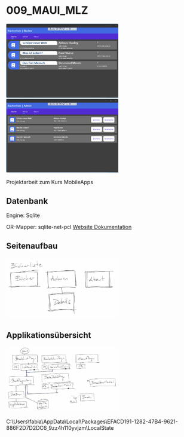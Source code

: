 # 009_MAUI_MLZ

<img src="https://github.com/suterfabian/maui-mlz/blob/main/screenshot-01.png?raw=true" width="300">

<img src="https://github.com/suterfabian/maui-mlz/blob/main/screenshot-02.png?raw=true" width="300">

Projektarbeit zum Kurs MobileApps

## Datenbank

Engine: Sqlite

OR-Mapper: sqlite-net-pcl
[Website ](https://github.com/praeclarum/sqlite-net)
[Dokumentation](https://github.com/praeclarum/sqlite-net/wiki)

## Seitenaufbau

<img src="https://github.com/suterfabian/maui-mlz/blob/main/Seitenaufbau.png?raw=true" width="300">

## Applikationsübersicht

<img src="https://github.com/suterfabian/maui-mlz/blob/main/Uebersicht.png?raw=true" width="300">





C:\Users\fabia\AppData\Local\Packages\EFACD191-1282-47B4-9621-886F2D7D2DC6_9zz4h110yvjzm\LocalState